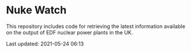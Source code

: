 # Nuke Watch

This repository includes code for retrieving the latest information available on the output of EDF nuclear power plants in the UK.

Last updated: 2021-05-24 06:13